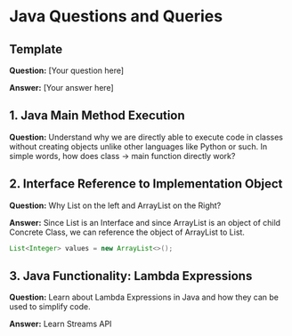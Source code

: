 # Java Questions and Queries

## Template

**Question:** [Your question here]

**Answer:** [Your answer here]

## 1. Java Main Method Execution

**Question:** Understand why we are directly able to execute code in classes without creating objects unlike other
languages like Python or such. In simple words, how does class -> main function directly work?

## 2. Interface Reference to Implementation Object

**Question:** Why List on the left and ArrayList on the Right?

**Answer:** Since List is an Interface and since ArrayList is an object of child Concrete Class, we can reference the
object of ArrayList to List.

```java
List<Integer> values = new ArrayList<>();
```

## 3. Java Functionality: Lambda Expressions

**Question:** Learn about Lambda Expressions in Java and how they can be used to simplify code.

**Answer:** Learn Streams API